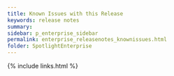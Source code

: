 ```yaml
---
title: Known Issues with this Release
keywords: release notes
summary:
sidebar: p_enterprise_sidebar
permalink: enterprise_releasenotes_knownissues.html
folder: SpotlightEnterprise
---
```


{% include links.html %}
